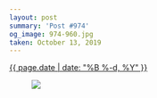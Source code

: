```yaml
---
layout: post
summary: 'Post #974'
og_image: 974-960.jpg
taken: October 13, 2019
---
```


<div class="post">
 <time>
  <a href="/974">
   {{ page.date | date: "%B %-d, %Y" }}
  </a>
 </time>
 <a href="/974">
  <figure data-taken="10/13/2019">
   <img sizes="(min-width: 700px) 50vw, calc(100vw - 2rem)" src="{{ site.assets_url }}/974-480.jpg" srcset="{{ site.assets_url }}/974-240.jpg 240w, {{ site.assets_url }}/974-480.jpg 480w, {{ site.assets_url }}/974-720.jpg 720w, {{ site.assets_url }}/974-960.jpg 960w"/>
  </figure>
 </a>
</div>
